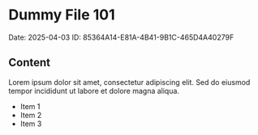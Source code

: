 # Dummy File 101

Date: 2025-04-03
ID: 85364A14-E81A-4B41-9B1C-465D4A40279F

## Content

Lorem ipsum dolor sit amet, consectetur adipiscing elit.
Sed do eiusmod tempor incididunt ut labore et dolore magna aliqua.

* Item 1
* Item 2
* Item 3

